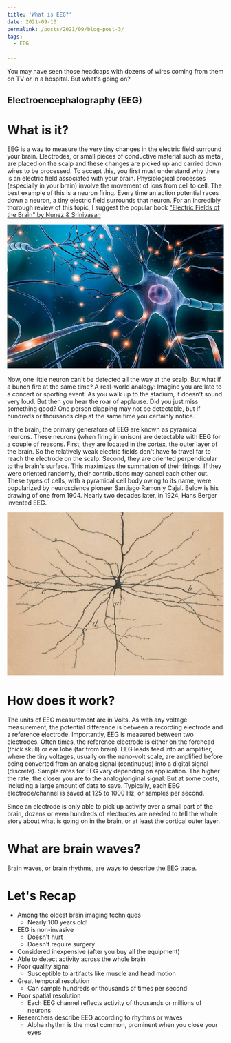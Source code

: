 ```yaml
---
title: 'What is EEG?'
date: 2021-09-10
permalink: /posts/2021/09/blog-post-3/
tags:
  - EEG

---
```


You may have seen those headcaps with dozens of wires coming from them on TV or in a hospital. But what's going on? 

Electroencephalography (EEG)
------

What is it?
======

  EEG is a way to measure the very tiny changes in the electric field surround your brain. Electrodes, or small pieces of conductive material such as metal, are placed on the scalp and these changes are picked up and carried down wires to be processed. To accept this, you first must understand why there is an electric field associated with your brain. Physiological processes (especially in your brain) involve the movement of ions from cell to cell. The best example of this is a neuron firing. Every time an action potential races down a neuron, a tiny electric field surrounds that neuron. For an incredibly thorough review of this topic, I suggest the popular book ["Electric Fields of the Brain" by Nunez & Srinivasan](https://brainmaster.com/software/pubs/brain/Nunez%202ed.pdf)

![Neuron Graphic!](/images/NeuronFiringGraphic.jpg)

  Now, one little neuron can't be detected all the way at the scalp. But what if a bunch fire at the same time? A real-world analogy: Imagine you are late to a concert or sporting event. As you walk up to the stadium, it doesn't sound very loud. But then you hear the roar of applause. Did you just miss something good? One person clapping may not be detectable, but if hundreds or thousands clap at the same time you certainly notice. 

  In the brain, the primary generators of EEG are known as pyramidal neurons. These neurons (when firing in unison) are detectable with EEG for a couple of reasons. First, they are located in the cortex, the outer layer of the brain. So the relatively weak electric fields don't have to travel far to reach the electrode on the scalp. Second, they are oriented perpendicular to the brain's surface. This maximizes the summation of their firings. If they were oriented randomly, their contributions may cancel each other out. These types of cells, with a pyramidal cell body owing to its name, were popularized by neuroscience pioneer Santiago Ramon y Cajal. Below is his drawing of one from 1904. Nearly two decades later, in 1924, Hans Berger invented EEG. 

![RamonyCajal!](/images/RamonYCajal.jpg)

How does it work?
======
  The units of EEG measurement are in Volts. As with any voltage measurement, the potential difference is between a recording electrode and a reference electrode. Importantly, EEG is measured between two electrodes. Often times, the reference electrode is either on the forehead (thick skull) or ear lobe (far from brain). EEG leads feed into an amplifier, where the tiny voltages, usually on the nano-volt scale, are amplified before being converted from an analog signal (continuous) into a digital signal (discrete). Sample rates for EEG vary depending on application. The higher the rate, the closer you are to the analog/original signal. But at some costs, including a large amount of data to save. Typically, each EEG electrode/channel is saved at 125 to 1000 Hz, or samples per second. 
  
  Since an electrode is only able to pick up activity over a small part of the brain, dozens or even hundreds of electrodes are needed to tell the whole story about what is going on in the brain, or at least the cortical outer layer. 

What are brain waves?
======
Brain waves, or brain rhythms, are ways to describe the EEG trace. 


Let's Recap 
======

  * Among the oldest brain imaging techniques 
      * Nearly 100 years old!
  * EEG is non-invasive
      * Doesn't hurt
      * Doesn't require surgery
  * Considered inexpensive (after you buy all the equipment)
  * Able to detect activity across the whole brain
  * Poor quality signal
      * Susceptible to artifacts like muscle and head motion
  * Great temporal resolution
      * Can sample hundreds or thousands of times per second
  * Poor spatial resolution
      * Each EEG channel reflects activity of thousands or millions of neurons
  * Researchers describe EEG according to rhythms or waves
      * Alpha rhythm is the most common, prominent when you close your eyes
    

